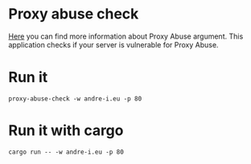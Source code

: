 # Proxy abuse check

[Here](https://cwiki.apache.org/confluence/display/HTTPD/ProxyAbuse) you can find more information about Proxy Abuse argument. This application checks if your server is vulnerable for Proxy Abuse.


# Run it 
```
proxy-abuse-check -w andre-i.eu -p 80
```

# Run it with cargo
```
cargo run -- -w andre-i.eu -p 80 
```